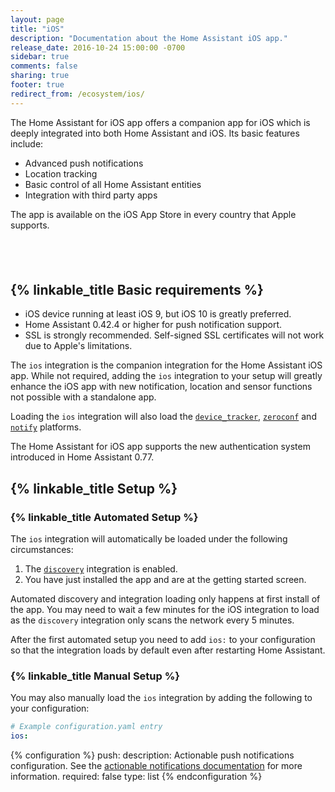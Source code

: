 ```yaml
---
layout: page
title: "iOS"
description: "Documentation about the Home Assistant iOS app."
release_date: 2016-10-24 15:00:00 -0700
sidebar: true
comments: false
sharing: true
footer: true
redirect_from: /ecosystem/ios/
---
```


The Home Assistant for iOS app offers a companion app for iOS which is deeply integrated into both Home Assistant and iOS. Its basic features include:

* Advanced push notifications
* Location tracking
* Basic control of all Home Assistant entities
* Integration with third party apps

The app is available on the iOS App Store in every country that Apple supports.

<p style="text-align: center;"><a target="_blank" href="https://itunes.apple.com/us/app/home-assistant-open-source-home-automation/id1099568401?mt=8" style="display:inline-block;overflow:hidden;background:url(//linkmaker.itunes.apple.com/assets/shared/badges/en-us/appstore-lrg.svg) no-repeat;width:135px;height:40px;background-size:contain;"></a></p>

## {% linkable_title Basic requirements %}

* iOS device running at least iOS 9, but iOS 10 is greatly preferred.
* Home Assistant 0.42.4 or higher for push notification support.
* SSL is strongly recommended. Self-signed SSL certificates will not work due to Apple's limitations.

The `ios` integration is the companion integration for the Home Assistant iOS app. While not required, adding the `ios` integration to your setup will greatly enhance the iOS app with new notification, location and sensor functions not possible with a standalone app.

Loading the `ios` integration will also load the [`device_tracker`](/components/device_tracker), [`zeroconf`](/components/zeroconf) and [`notify`](/components/notify) platforms.

The Home Assistant for iOS app supports the new authentication system introduced in Home Assistant 0.77.

## {% linkable_title Setup %}

### {% linkable_title Automated Setup %}

The `ios` integration will automatically be loaded under the following circumstances:

1. The [`discovery`](/components/discovery) integration is enabled.
2. You have just installed the app and are at the getting started screen.

Automated discovery and integration loading only happens at first install of the app. You may need to wait a few minutes for the iOS integration to load as the `discovery` integration only scans the network every 5 minutes.

After the first automated setup you need to add `ios:` to your configuration so that the integration loads by default even after restarting Home Assistant.

### {% linkable_title Manual Setup %}

You may also manually load the `ios` integration by adding the following to your configuration:

```yaml
# Example configuration.yaml entry
ios:
```

{% configuration %}
push:
  description: Actionable push notifications configuration. See the [actionable notifications documentation](/docs/ecosystem/ios/notifications/actions/) for more information.
  required: false
  type: list
{% endconfiguration %}

